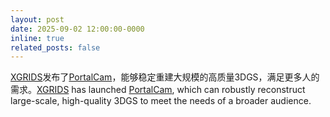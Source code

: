 ```yaml
---
layout: post
date: 2025-09-02 12:00:00-0000
inline: true
related_posts: false
---
```


[XGRIDS](https://xgrids.cn/)发布了[PortalCam](https://xgrids.com/portalcam/intl)，能够稳定重建大规模的高质量3DGS，满足更多人的需求。[XGRIDS](https://xgrids.cn/) has launched [PortalCam](https://xgrids.com/portalcam/intl), which can robustly reconstruct large-scale, high-quality 3DGS to meet the needs of a broader audience.
